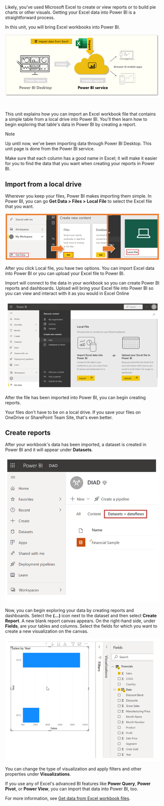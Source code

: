 Likely, you've used Microsoft Excel to create or view reports or to build pie charts or other visuals. Getting your Excel data into Power BI is a straightforward process. 

In this unit, you will bring Excel workbooks into Power BI.

![This page covers, "Import data from Excel".](../media/06b-power-bi-desktop-task-overview.png)

&nbsp;

This unit explains how you can import an Excel workbook file that contains a simple table from a local drive into Power BI. You'll then learn how to begin exploring that table's data in Power BI by creating a report.

> [!NOTE]
> Up until now, we've been importing data through Power BI Desktop. This unit page is done from the Power BI service. 

Make sure that each column has a good name in Excel; it will make it easier for you to find the data that you want when creating your reports in Power BI.

## Import from a local drive
Wherever you keep your files, Power BI makes importing them simple. In Power BI, you can go **Get Data > Files > Local File** to select the Excel file that you want.

![Three screenshots showing the Get Data, Get, and the Local file buttons.](../media/06b-power-bi-desktop-get-data.png)

After you click Local file, you have two options.  You can import Excel data into Power BI or you can upload your Excel file to Power BI.

Import will connect to the data in your workbook so you can create Power BI reports and dashboards.  Upload will bring your Excel file into Power BI so you can view and interact with it as you would in Excel Online

![Screenshot of import or upload window.](../media/06-power-bi-desktop-local-file.png)

After the file has been imported into Power BI, you can begin creating reports.

Your files don't have to be on a local drive. If you save your files on OneDrive or SharePoint Team Site, that's even better.

## Create reports
After your workbook's data has been imported, a dataset is created in Power BI and it will appear under **Datasets**. 

![Screenshot of the My Workspace, Datasets window.](../media/06b-power-bi-desktop-excel-dataset.png)

Now, you can begin exploring your data by creating reports and dashboards. Select the **(...)** icon next to the dataset and then select **Create Report**. A new blank report canvas appears. On the right-hand side, under **Fields**, are your tables and columns. Select the fields for which you want to create a new visualization on the canvas.

![Screenshot of the Fields pane and the Report view canvas.](../media/06b-power-bi-desktop-excel-fields.png)

You can change the type of visualization and apply filters and other properties under **Visualizations**.

If you use any of Excel's advanced BI features like **Power Query**, **Power Pivot**, or **Power View**, you can import that data into Power BI, too.

For more information, see [Get data from Excel workbook files](/power-bi/connect-data/service-excel-workbook-files).
